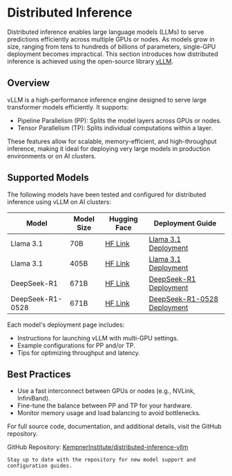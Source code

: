# Distributed Inference

Distributed inference enables large language models (LLMs) to serve predictions efficiently across multiple GPUs or nodes. As models grow in size, ranging from tens to hundreds of billions of parameters, single-GPU deployment becomes impractical. This section introduces how distributed inference is achieved using the open-source library [vLLM](https://docs.vllm.ai/en/latest/index.html).

## Overview

vLLM is a high-performance inference engine designed to serve large transformer models efficiently. It supports:

- Pipeline Parallelism (PP): Splits the model layers across GPUs or nodes.
- Tensor Parallelism (TP): Splits individual computations within a layer.

These features allow for scalable, memory-efficient, and high-throughput inference, making it ideal for deploying very large models in production environments or on AI clusters.

## Supported Models

The following models have been tested and configured for distributed inference using vLLM on AI clusters:

| Model            | Model Size | Hugging Face                                                     | Deployment Guide                                                                                                                  |
|------------------|------------|------------------------------------------------------------------|-----------------------------------------------------------------------------------------------------------------------------------|
| Llama 3.1        | 70B        | [HF Link](https://huggingface.co/meta-llama/Llama-3.1-70B)       | [Llama 3.1 Deployment](https://github.com/KempnerInstitute/distributed-inference-vllm/blob/main/README_Llama3.1.md)               |
| Llama 3.1        | 405B       | [HF Link](https://huggingface.co/meta-llama/Llama-3.1-405B)      | [Llama 3.1 Deployment](https://github.com/KempnerInstitute/distributed-inference-vllm/blob/main/README_Llama3.1.md)               |
| DeepSeek-R1      | 671B       | [HF Link](https://huggingface.co/deepseek-ai/DeepSeek-R1)        | [DeepSeek-R1 Deployment](https://github.com/KempnerInstitute/distributed-inference-vllm/blob/main/README_DeepSeekR1.md)           |
| DeepSeek-R1-0528 | 671B       | [HF Link](https://huggingface.co/deepseek-ai/DeepSeek-R1-0528)   | [DeepSeek-R1-0528 Deployment](https://github.com/KempnerInstitute/distributed-inference-vllm/blob/main/README_DeepSeekR1-0528.md) |

Each model's deployment page includes:

- Instructions for launching vLLM with multi-GPU settings.
- Example configurations for PP and/or TP.
- Tips for optimizing throughput and latency.

## Best Practices

- Use a fast interconnect between GPUs or nodes (e.g., NVLink, InfiniBand).
- Fine-tune the balance between PP and TP for your hardware.
- Monitor memory usage and load balancing to avoid bottlenecks.

For full source code, documentation, and additional details, visit the GitHub repository.

GitHub Repository: [KempnerInstitute/distributed-inference-vllm](https://github.com/KempnerInstitute/distributed-inference-vllm)

```{note}
Stay up to date with the repository for new model support and configuration guides.
```
